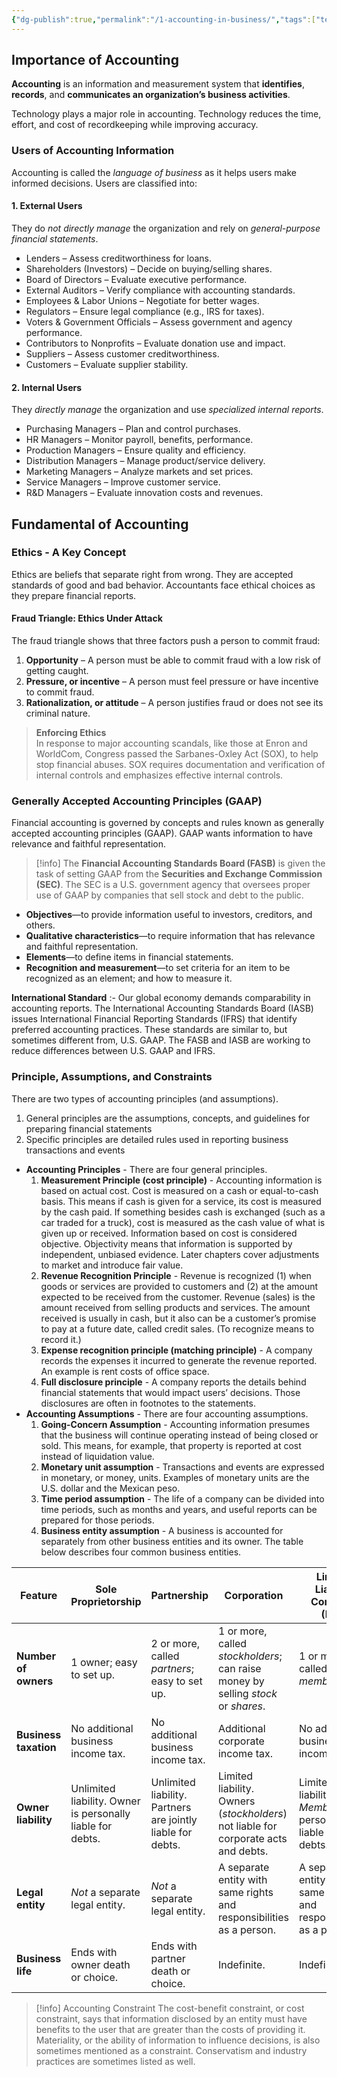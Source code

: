 ```yaml
---
{"dg-publish":true,"permalink":"/1-accounting-in-business/","tags":["textbook/note"]}
---
```



## Importance of Accounting


**Accounting** is an information and measurement system that **identifies**, **records**, and **communicates an organization’s business activities**.

Technology plays a major role in accounting. Technology reduces the time, effort, and cost of recordkeeping while improving accuracy.


### Users of Accounting Information

Accounting is called the *language of business* as it helps users make informed decisions. Users are classified into:

#### 1. External Users  
They do *not directly manage* the organization and rely on *general-purpose financial statements*.

- Lenders – Assess creditworthiness for loans.  
- Shareholders (Investors) – Decide on buying/selling shares.  
- Board of Directors – Evaluate executive performance.  
- External Auditors – Verify compliance with accounting standards.  
- Employees & Labor Unions – Negotiate for better wages.  
- Regulators – Ensure legal compliance (e.g., IRS for taxes).  
- Voters & Government Officials – Assess government and agency performance.  
- Contributors to Nonprofits – Evaluate donation use and impact.  
- Suppliers – Assess customer creditworthiness.  
- Customers – Evaluate supplier stability.

#### 2. Internal Users  
They *directly manage* the organization and use *specialized internal reports*.

- Purchasing Managers – Plan and control purchases.  
- HR Managers – Monitor payroll, benefits, performance.  
- Production Managers – Ensure quality and efficiency.  
- Distribution Managers – Manage product/service delivery.  
- Marketing Managers – Analyze markets and set prices.  
- Service Managers – Improve customer service.  
- R&D Managers – Evaluate innovation costs and revenues.




## Fundamental of Accounting 

### Ethics - A Key Concept
Ethics are beliefs that separate right from wrong. They are accepted standards of good and bad behavior. Accountants face ethical choices as they prepare financial reports.

#### Fraud Triangle: Ethics Under Attack
The fraud triangle shows that three factors push a person to commit fraud:
1. **Opportunity** – A person must be able to commit fraud with a low risk of getting caught.
2. **Pressure, or incentive** – A person must feel pressure or have incentive to commit fraud.
3. **Rationalization, or attitude** – A person justifies fraud or does not see its criminal nature.

> **Enforcing Ethics**  
> In response to major accounting scandals, like those at Enron and WorldCom, Congress passed the Sarbanes-Oxley Act (SOX), to help stop financial abuses. SOX requires documentation and verification of internal controls and emphasizes effective internal controls.




### Generally Accepted Accounting Principles (GAAP)
Financial accounting is governed by concepts and rules known as generally accepted accounting principles (GAAP). GAAP wants information to have relevance and faithful representation.


> [!info]
> The **Financial Accounting Standards Board (FASB)** is given the task of setting GAAP from the **Securities and Exchange Commission (SEC)**. The SEC is a U.S. government agency that oversees proper use of GAAP by companies that sell stock and debt to the public.




- **Objectives**—to provide information useful to investors, creditors, and others.
- **Qualitative characteristics**—to require information that has relevance and faithful representation.  
- **Elements**—to define items in financial statements. 
- **Recognition and measurement**—to set criteria for an item to be recognized as an element; and how to measure it.



**International Standard** :- Our global economy demands comparability in accounting reports. The International Accounting Standards Board (IASB) issues International Financial Reporting Standards (IFRS) that identify preferred accounting practices. These standards are similar to, but sometimes different from, U.S. GAAP. The FASB and IASB are working to reduce differences between U.S. GAAP and IFRS.


### Principle, Assumptions, and Constraints 

There are two types of accounting principles (and assumptions).
1. General principles are the assumptions, concepts, and guidelines for preparing financial statements
2. Specific principles are detailed rules used in reporting business transactions and events


- **Accounting Principles** - There are four general principles.
	1. **Measurement Principle (cost principle)** - Accounting information is based on actual cost. Cost is measured on a cash or equal-to-cash basis. This means if cash is given for a service, its cost is measured by the cash paid. If something besides cash is exchanged (such as a car traded for a truck), cost is measured as the cash value of what is given up or received. Information based on cost is considered objective. Objectivity means that information is supported by independent, unbiased evidence. Later chapters cover adjustments to market and introduce fair value.
	2. **Revenue Recognition Principle** - Revenue is recognized (1) when goods or services are provided to customers and (2) at the amount expected to be received from the customer. Revenue (sales) is the amount received from selling products and services. The amount received is usually in cash, but it also can be a customer’s promise to pay at a future date, called credit sales. (To recognize means to record it.)
	3. **Expense recognition principle (matching principle)** - A company records the expenses it incurred to generate the revenue reported. An example is rent costs of office space.
	4. **Full disclosure principle** - A company reports the details behind financial statements that would impact users’ decisions. Those disclosures are often in footnotes to the statements.
- **Accounting Assumptions** - There are four accounting assumptions.
	1. **Going-Concern Assumption** - Accounting information presumes that the business will continue operating instead of being closed or sold. This means, for example, that property is reported at cost instead of liquidation value.
	2. **Monetary unit assumption** - Transactions and events are expressed in monetary, or money, units. Examples of monetary units are the U.S. dollar and the Mexican peso.
	3. **Time period assumption** - The life of a company can be divided into time periods, such as months and years, and useful reports can be prepared for those periods.
	4. **Business entity assumption** - A business is accounted for separately from other business entities and its owner. The  table below  describes four common business entities.





| Feature                 | Sole Proprietorship                         | Partnership                                     | Corporation                                                                 | Limited Liability Company (LLC)                                             |
|------------------------|---------------------------------------------|------------------------------------------------|------------------------------------------------------------------------------|------------------------------------------------------------------------------|
| **Number of owners**   | 1 owner; easy to set up.                    | 2 or more, called *partners*; easy to set up.  | 1 or more, called *stockholders*; can raise money by selling *stock* or *shares*. | 1 or more, called *members*.                                                |
| **Business taxation**  | No additional business income tax.          | No additional business income tax.             | Additional corporate income tax.                                            | No additional business income tax.                                          |
| **Owner liability**    | Unlimited liability. Owner is personally liable for debts. | Unlimited liability. Partners are jointly liable for debts. | Limited liability. Owners (*stockholders*) not liable for corporate acts and debts. | Limited liability. *Members* not personally liable for debts.               |
| **Legal entity**       | *Not* a separate legal entity.              | *Not* a separate legal entity.                 | A separate entity with same rights and responsibilities as a person.        | A separate entity with same rights and responsibilities as a person.        |
| **Business life**      | Ends with owner death or choice.            | Ends with partner death or choice.             | Indefinite.                                                                 | Indefinite.                                                                 |


> [!info] Accounting Constraint
> The cost-benefit constraint, or cost constraint, says that information disclosed by an entity must have benefits to the user that are greater than the costs of providing it. Materiality, or the ability of information to influence decisions, is also sometimes mentioned as a constraint. Conservatism and industry practices are sometimes listed as well.
